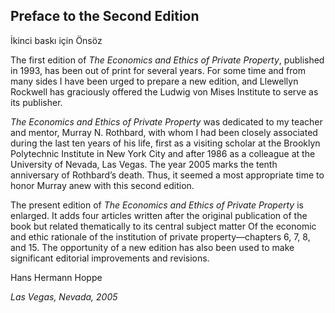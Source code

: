 ## Preface to the Second Edition
İkinci baskı için Önsöz

The first edition of *The Economics and Ethics of Private Property*, published in 1993, has been out of print for several years. For some time and from many sides I have been urged to prepare a new edition, and Llewellyn Rockwell has graciously offered the Ludwig von Mises Institute to serve as its publisher.

*The Economics and Ethics of Private Property* was dedicated to my teacher and mentor, Murray N. Rothbard, with whom I had been closely associated during the last ten years of his life, first as a visiting scholar at the Brooklyn Polytechnic Institute in New York City and after 1986 as a colleague at the University of Nevada, Las Vegas. The year 2005 marks the tenth anniversary of Rothbard’s death. Thus, it seemed a most appropriate time to honor Murray anew with this second edition.

The present edition of *The Economics and Ethics of Private Property* is enlarged. It adds four articles written after the original publication of the book but related thematically to its central subject matter Of the economic and ethic rationale of the institution of private property—chapters 6, 7, 8, and 15. The opportunity of a new edition has also been used to make significant editorial improvements and revisions.

Hans Hermann Hoppe

*Las Vegas, Nevada, 2005*
